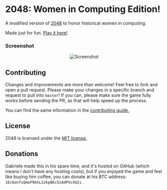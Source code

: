# 2048: Women in Computing Edition!
A modified version of [2048](https://github.com/gabrielecirulli/2048) to honor historical women in computing.

Made just for fun. [Play it here!](http://elkinsa.github.io/2048-WC/)

### Screenshot

<p align="center">
  <img src="https://raw.githubusercontent.com/elkinsa/2048-WC/gh-pages/2048-win.png" alt="Screenshot"/>
</p>

## Contributing
Changes and improvements are more than welcome! Feel free to fork and open a pull request. Please make your changes in a specific branch and request to pull into `master`! If you can, please make sure the game fully works before sending the PR, as that will help speed up the process.

You can find the same information in the [contributing guide.](https://github.com/gabrielecirulli/2048/blob/master/CONTRIBUTING.md)

## License
2048 is licensed under the [MIT license.](https://github.com/gabrielecirulli/2048/blob/master/LICENSE.txt)

## Donations
Gabriele made this in his spare time, and it's hosted on GitHub (which means I don't have any hosting costs), but if you enjoyed the game and feel like buying him coffee, you can donate at his BTC address: `1Ec6onfsQmoP9kkL3zkpB6c5sA4PVcXU2i`. 

